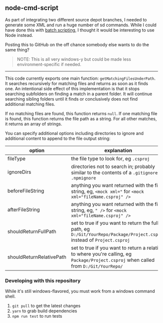 ## node-cmd-script

As part of integrating two different source depot branches, I needed to generate some XML and run a huge number of sd commands. While I could have done this with [batch scripting](https://www.tutorialspoint.com/batch_script/index.htm), I thought it would be interesting to use Node instead.

Posting this to GitHub on the off chance somebody else wants to do the same thing?

> NOTE: This is all very windows-y but could be made less environment-specific if needed.

- - -

This code currently exports one main function: `getMatchingFilesUnderPath`. It searches recursively for matching files and returns as soon as it finds one. An intentional side effect of this implementation is that it stops searching subfolders on finding a match in a parent folder. It will continue searching sibling folders until it finds or conclusively does not find additional matching files.

If no matching files are found, this function returns `null`.
If one matching file is found, this function returns the file path as a string.
For all other matches, it returns an array of strings.

You can specify additional options including directories to ignore and additional content to append to the file output string:

option                   | explanation
-------------------------|------------
fileType                 | the file type to look for, eg `.csproj`
ignoreDirs               | directories not to search in; probably similar to the contents of a `.gitignore` or `.npmignore`
beforeFileString         | anything you want returned with the file string, eg, `<mock xml="` for `<mock xml="fileName.csproj" />`
afterFileString          | anything you want returned with the file string, eg, `" />` for `<mock xml="fileName.csproj" />`
shouldReturnFullPath     | set to true if you want to return the full path, eg `D:/Git/YourRepo/Package/Project.csproj` instead of `Project.csproj`
shouldReturnRelativePath | set to true if you want to return a relative to where you're calling, eg `Package/Project.csproj` when called from `D:/Git/YourRepo/`



### Developing with this repository

While it's still windows-flavored, you must work from a windows command shell.
1. `git pull` to get the latest changes
2. `yarn` to grab build dependencies
3. `npm run test` to run tests
